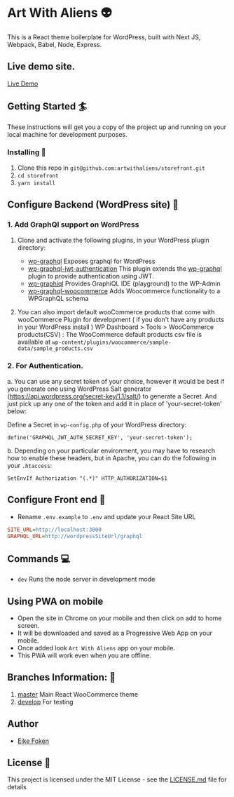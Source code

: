 # Art With Aliens :alien:

This is a React theme boilerplate for WordPress, built with Next JS, Webpack, Babel, Node, Express.

## Live demo site.

[Live Demo](https://artwithaliens.com)

## Getting Started :surfer:

These instructions will get you a copy of the project up and running on your local machine for
development purposes.

### Installing :wrench:

1. Clone this repo in `git@github.com:artwithaliens/storefront.git`
2. `cd storefront`
3. `yarn install`

## Configure Backend (WordPress site) :wrench:

### 1. Add GraphQl support on WordPress

1. Clone and activate the following plugins, in your WordPress plugin directory:

   - [wp-graphql](https://github.com/wp-graphql/wp-graphql) Exposes graphql for WordPress
   - [wp-graphql-jwt-authentication](https://github.com/wp-graphql/wp-graphql-jwt-authentication)
     This plugin extends the [wp-graphql](https://github.com/wp-graphql/wp-graphql) plugin to
     provide authentication using JWT.
   - [wp-graphiql](https://github.com/wp-graphql/wp-graphiql) Provides GraphiQL IDE (playground) to
     the WP-Admin
   - [wp-graphql-woocommerce](https://github.com/wp-graphql/wp-graphql-woocommerce) Adds Woocommerce
     functionality to a WPGraphQL schema

2. You can also import default wooCommerce products that come with wooCommerce Plugin for
   development ( if you don't have any products in your WordPress install ) WP Dashboard > Tools >
   WooCommerce products(CSV) : The WooCommerce default products csv file is available at
   `wp-content/plugins/woocommerce/sample-data/sample_products.csv`

### 2. For Authentication.

a. You can use any secret token of your choice, however it would be best if you generate one using
WordPress Salt generator (https://api.wordpress.org/secret-key/1.1/salt/) to generate a Secret. And
just pick up any one of the token and add it in place of 'your-secret-token' below:

Define a Secret in `wp-config.php` of your WordPress directory:

```
define('GRAPHQL_JWT_AUTH_SECRET_KEY', 'your-secret-token');
```

b. Depending on your particular environment, you may have to research how to enable these headers,
but in Apache, you can do the following in your `.htaccess`:

```
SetEnvIf Authorization "(.*)" HTTP_AUTHORIZATION=$1
```

## Configure Front end :wrench:

- Rename `.env.example` to `.env` and update your React Site URL

```ini
SITE_URL=http://localhost:3000
GRAPHQL_URL=http://wordpressSiteUrl/graphql
```

## Commands :computer:

- `dev` Runs the node server in development mode

## Using PWA on mobile

- Open the site in Chrome on your mobile and then click on add to home screen.
- It will be downloaded and saved as a Progressive Web App on your mobile.
- Once added look `Art With Aliens` app on your mobile.
- This PWA will work even when you are offline.

## Branches Information: :seedling:

1. [master](https://github.com/artwithaliens/storefront/tree/master) Main React WooCommerce theme
2. [develop](https://github.com/artwithaliens/storefront/tree/develop) For testing

## Author

- [Eike Foken](https://eikefoken.com)

## License :page_with_curl:

This project is licensed under the MIT License - see the [LICENSE.md](LICENSE.md) file for details
